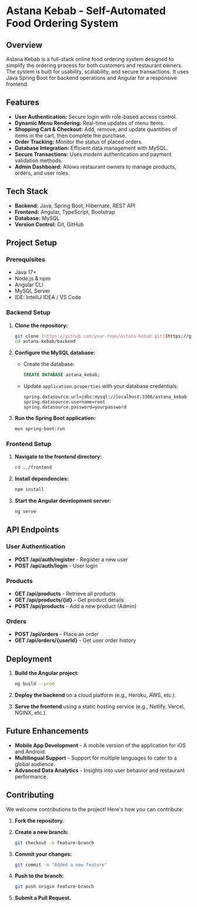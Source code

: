 # Astana Kebab - Self-Automated Food Ordering System

## Overview

Astana Kebab is a full-stack online food ordering system designed to simplify the ordering process for both customers and restaurant owners. The system is built for usability, scalability, and secure transactions. It uses Java Spring Boot for backend operations and Angular for a responsive frontend.

## Features

-   **User Authentication:** Secure login with role-based access control.
-   **Dynamic Menu Rendering:** Real-time updates of menu items.
-   **Shopping Cart & Checkout:** Add, remove, and update quantities of items in the cart, then complete the purchase.
-   **Order Tracking:** Monitor the status of placed orders.
-   **Database Integration:** Efficient data management with MySQL.
-   **Secure Transactions:** Uses modern authentication and payment validation methods.
-   **Admin Dashboard:** Allows restaurant owners to manage products, orders, and user roles.

## Tech Stack

-   **Backend:** Java, Spring Boot, Hibernate, REST API
-   **Frontend:** Angular, TypeScript, Bootstrap
-   **Database:** MySQL
-   **Version Control:** Git, GitHub

## Project Setup

### Prerequisites

-   Java 17+
-   Node.js & npm
-   Angular CLI
-   MySQL Server
-   IDE: IntelliJ IDEA / VS Code

### Backend Setup

1.  **Clone the repository:**

    ```bash
    git clone [https://github.com/your-repo/astana-kebab.git](https://github.com/your-repo/astana-kebab.git)
    cd astana-kebab/backend
    ```

2.  **Configure the MySQL database:**

    -   Create the database:

        ```sql
        CREATE DATABASE astana_kebab;
        ```

    -   Update `application.properties` with your database credentials:

        ```properties
        spring.datasource.url=jdbc:mysql://localhost:3306/astana_kebab
        spring.datasource.username=root
        spring.datasource.password=yourpassword
        ```

3.  **Run the Spring Boot application:**

    ```bash
    mvn spring-boot:run
    ```

### Frontend Setup

1.  **Navigate to the frontend directory:**

    ```bash
    cd ../frontend
    ```

2.  **Install dependencies:**

    ```bash
    npm install
    ```

3.  **Start the Angular development server:**

    ```bash
    ng serve
    ```

## API Endpoints

### User Authentication

-   **POST /api/auth/register** - Register a new user
-   **POST /api/auth/login** - User login

### Products

-   **GET /api/products** - Retrieve all products
-   **GET /api/products/{id}** - Get product details
-   **POST /api/products** - Add a new product (Admin)

### Orders

-   **POST /api/orders** - Place an order
-   **GET /api/orders/{userId}** - Get user order history

## Deployment

1.  **Build the Angular project:**

    ```bash
    ng build --prod
    ```

2.  **Deploy the backend** on a cloud platform (e.g., Heroku, AWS, etc.).
3.  **Serve the frontend** using a static hosting service (e.g., Netlify, Vercel, NGINX, etc.).

## Future Enhancements

-   **Mobile App Development** - A mobile version of the application for iOS and Android.
-   **Multilingual Support** - Support for multiple languages to cater to a global audience.
-   **Advanced Data Analytics** - Insights into user behavior and restaurant performance.

## Contributing

We welcome contributions to the project! Here's how you can contribute:

1.  **Fork the repository.**
2.  **Create a new branch:**

    ```bash
    git checkout -b feature-branch
    ```

3.  **Commit your changes:**

    ```bash
    git commit -m "Added a new feature"
    ```

4.  **Push to the branch:**

    ```bash
    git push origin feature-branch
    ```

5.  **Submit a Pull Request.**